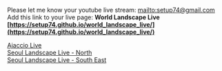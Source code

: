 Please let me know your youtube live stream: [mailto:setup74@gmail.com](mailto:setup74@gmail.com?subject=World%20Landscpae%20Live%20Registration)
Add this link to your live page:
  **World Landscape Live [https://setup74.github.io/world_landscape_live/](https://setup74.github.io/world_landscape_live/)**


[Ajaccio Live](https://www.youtube.com/watch?v=sDNHnV4gL6k)  
[Seoul Landscape Live - North](http://www.youtube.com/watch?v=i1YvOuuliTk)  
[Seoul Landscape Live - South East](https://www.youtube.com/watch?v=JOAJlnmcCMY)  

